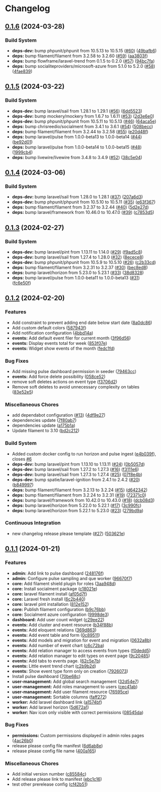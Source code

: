 # Changelog

## [0.1.6](https://github.com/jobtrek/peak/compare/v0.1.5...v0.1.6) (2024-03-28)


### Build System

* **deps-dev:** bump phpunit/phpunit from 10.5.13 to 10.5.15 ([#60](https://github.com/jobtrek/peak/issues/60)) ([49bafb6](https://github.com/jobtrek/peak/commit/49bafb6c15d12af2f129cb611358ea038442d52d))
* **deps:** bump filament/filament from 3.2.58 to 3.2.60 ([#59](https://github.com/jobtrek/peak/issues/59)) ([aa3803f](https://github.com/jobtrek/peak/commit/aa3803ffa326793c93bb54a5c4df3605abeebfb1))
* **deps:** bump flowframe/laravel-trend from 0.1.5 to 0.2.0 ([#57](https://github.com/jobtrek/peak/issues/57)) ([94bc7fa](https://github.com/jobtrek/peak/commit/94bc7fa1eafb18fa1ba9931876d4e780b71b21e2))
* **deps:** bump socialiteproviders/microsoft-azure from 5.1.0 to 5.2.0 ([#58](https://github.com/jobtrek/peak/issues/58)) ([4fae839](https://github.com/jobtrek/peak/commit/4fae839482e809f1865ab5f7990e39065b3b3ddb))

## [0.1.5](https://github.com/jobtrek/peak/compare/v0.1.4...v0.1.5) (2024-03-22)


### Build System

* **deps-dev:** bump laravel/sail from 1.28.1 to 1.29.1 ([#56](https://github.com/jobtrek/peak/issues/56)) ([6dd5523](https://github.com/jobtrek/peak/commit/6dd5523c87b7c67701662ce39b303ec1a663a7cb))
* **deps-dev:** bump mockery/mockery from 1.6.7 to 1.6.11 ([#53](https://github.com/jobtrek/peak/issues/53)) ([2d3e6e0](https://github.com/jobtrek/peak/commit/2d3e6e0bfc43fb30168f80c27cd4c53406a61e33))
* **deps-dev:** bump phpunit/phpunit from 10.5.11 to 10.5.13 ([#46](https://github.com/jobtrek/peak/issues/46)) ([64aca5e](https://github.com/jobtrek/peak/commit/64aca5eb4f0484641662e4f24d649a52b49709d7))
* **deps:** bump chrisreedio/socialment from 3.4.1 to 3.6.1 ([#54](https://github.com/jobtrek/peak/issues/54)) ([508becc](https://github.com/jobtrek/peak/commit/508becc58a341b1e2bc23dcc6f96669d6535e8ad))
* **deps:** bump filament/filament from 3.2.44 to 3.2.58 ([#55](https://github.com/jobtrek/peak/issues/55)) ([e20d48f](https://github.com/jobtrek/peak/commit/e20d48f86862eadc9be955be98ea9709995c7622))
* **deps:** bump laravel/pulse from 1.0.0-beta13 to 1.0.0-beta14 ([#44](https://github.com/jobtrek/peak/issues/44)) ([be92d01](https://github.com/jobtrek/peak/commit/be92d01ccfc96249349ca5c2986a848e8fed7a00))
* **deps:** bump laravel/pulse from 1.0.0-beta14 to 1.0.0-beta15 ([#48](https://github.com/jobtrek/peak/issues/48)) ([1999cb4](https://github.com/jobtrek/peak/commit/1999cb48b8a693dddb71383a951d06a861ee570f))
* **deps:** bump livewire/livewire from 3.4.8 to 3.4.9 ([#52](https://github.com/jobtrek/peak/issues/52)) ([38c5e04](https://github.com/jobtrek/peak/commit/38c5e04f71ea89fcbaa25511a22f84c3869a565c))

## [0.1.4](https://github.com/jobtrek/peak/compare/v0.1.3...v0.1.4) (2024-03-06)


### Build System

* **deps-dev:** bump laravel/sail from 1.28.0 to 1.28.1 ([#37](https://github.com/jobtrek/peak/issues/37)) ([207a6d3](https://github.com/jobtrek/peak/commit/207a6d3d5e03797fc99b4a08f37ee2d5c26e591d))
* **deps-dev:** bump phpunit/phpunit from 10.5.10 to 10.5.11 ([#35](https://github.com/jobtrek/peak/issues/35)) ([e63f367](https://github.com/jobtrek/peak/commit/e63f36749e355b93d5b04cdb9bb8982f5277deb7))
* **deps:** bump filament/filament from 3.2.37 to 3.2.44 ([#40](https://github.com/jobtrek/peak/issues/40)) ([5d2e27d](https://github.com/jobtrek/peak/commit/5d2e27d3009e08110bcafb721d5d2118bf40ccae))
* **deps:** bump laravel/framework from 10.46.0 to 10.47.0 ([#39](https://github.com/jobtrek/peak/issues/39)) ([c7853d5](https://github.com/jobtrek/peak/commit/c7853d5b64a88e46881b19eb2eecc538ae34eabd))

## [0.1.3](https://github.com/jobtrek/peak/compare/v0.1.2...v0.1.3) (2024-02-27)


### Build System

* **deps-dev:** bump laravel/pint from 1.13.11 to 1.14.0 ([#29](https://github.com/jobtrek/peak/issues/29)) ([f9ad5c8](https://github.com/jobtrek/peak/commit/f9ad5c8b6683f12f5d6ac9b74376230fddfa624b))
* **deps-dev:** bump laravel/sail from 1.27.4 to 1.28.0 ([#32](https://github.com/jobtrek/peak/issues/32)) ([8ecece8](https://github.com/jobtrek/peak/commit/8ecece82097d708eef8a5f9dcd41b4802716f570))
* **deps-dev:** bump phpunit/phpunit from 10.5.9 to 10.5.10 ([#26](https://github.com/jobtrek/peak/issues/26)) ([c2b33cd](https://github.com/jobtrek/peak/commit/c2b33cd0d9f1bb8e9199f8bee1d940d8d015aefd))
* **deps:** bump filament/filament from 3.2.31 to 3.2.37 ([#30](https://github.com/jobtrek/peak/issues/30)) ([bec8ed8](https://github.com/jobtrek/peak/commit/bec8ed8ed2ae37eb624a3aad265fa7c9cd2ee938))
* **deps:** bump laravel/horizon from 5.23.0 to 5.23.1 ([#33](https://github.com/jobtrek/peak/issues/33)) ([38d8328](https://github.com/jobtrek/peak/commit/38d8328d7c08896df133a96f7ac516dd9c589239))
* **deps:** bump laravel/pulse from 1.0.0-beta11 to 1.0.0-beta13 ([#31](https://github.com/jobtrek/peak/issues/31)) ([fc6e50f](https://github.com/jobtrek/peak/commit/fc6e50f9df778baf224d127f4e79aeb2aa60467e))

## [0.1.2](https://github.com/jobtrek/peak/compare/v0.1.1...v0.1.2) (2024-02-20)


### Features

* Add constraint to prevent adding end date below start date ([8a0dc86](https://github.com/jobtrek/peak/commit/8a0dc8635d7b021d0ddaabf652051ec2967dd57d))
* Add custom default colors ([587943f](https://github.com/jobtrek/peak/commit/587943f5f4e5da60ffb8138fd2936408fab2cda3))
* Add notification configuration ([4bbd14a](https://github.com/jobtrek/peak/commit/4bbd14a1fa7f505978e44d3fc994408aadc50613))
* **events:** Add default event filer for current month ([3f96d56](https://github.com/jobtrek/peak/commit/3f96d56537b460bc535e48ca6b1d37d670b8f4d5))
* **events:** Display events total for week ([853f07e](https://github.com/jobtrek/peak/commit/853f07ecedd156d54fccac72a243a8151266019e))
* **events:** Widget show events of the month ([fedc1fd](https://github.com/jobtrek/peak/commit/fedc1fd31120ea17ccda1bcc47c163bb78ba0352))


### Bug Fixes

* Add missing pulse dashboard permission in seeder ([79463cc](https://github.com/jobtrek/peak/commit/79463cc30c6b756633e082df1f24a5c3fce6c9e3))
* **events:** Add force delete possibility ([058ce52](https://github.com/jobtrek/peak/commit/058ce5209a9fc834b85905b30f841099fd4b5757))
* remove soft deletes actions on event type ([f3706d2](https://github.com/jobtrek/peak/commit/f3706d22d41c8019d533f49e82cb38f6c46693cf))
* Remove soft deletes to avoid unnecessary complexity on tables ([83e52e5](https://github.com/jobtrek/peak/commit/83e52e5402d0ca87e282f3a2c4fd9f9cffa062d7))


### Miscellaneous Chores

* add dependabot configuration ([#13](https://github.com/jobtrek/peak/issues/13)) ([4df9e27](https://github.com/jobtrek/peak/commit/4df9e27a0327d4d28fc3b941b644f8e3bdbb6135))
* dependencies update ([7f80ab7](https://github.com/jobtrek/peak/commit/7f80ab7402a0eea5b6c2b9d5c17fa49ab8c80245))
* dependencies update ([a175b1a](https://github.com/jobtrek/peak/commit/a175b1a6566398d4b2e840204a2da4d006a57fce))
* Update filament to 3.10 ([bd2c212](https://github.com/jobtrek/peak/commit/bd2c2128edb502c544a42c0d2f6f193f42f71035))


### Build System

* Added custom docker config to run horizon and pulse ingest ([e4b039f](https://github.com/jobtrek/peak/commit/e4b039f452df16d5b19f18110bddddf858eed16b)), closes [#6](https://github.com/jobtrek/peak/issues/6)
* **deps-dev:** bump laravel/pint from 1.13.10 to 1.13.11 ([#24](https://github.com/jobtrek/peak/issues/24)) ([0b5057d](https://github.com/jobtrek/peak/commit/0b5057dec155734682d4673b62252562de9d127a))
* **deps-dev:** bump laravel/sail from 1.27.2 to 1.27.3 ([#16](https://github.com/jobtrek/peak/issues/16)) ([f3111e6](https://github.com/jobtrek/peak/commit/f3111e6e96279213713daad69f651f05734fadfa))
* **deps-dev:** bump laravel/sail from 1.27.3 to 1.27.4 ([#25](https://github.com/jobtrek/peak/issues/25)) ([07f8e4b](https://github.com/jobtrek/peak/commit/07f8e4bea8b26f69ec842d986876b566735342e0))
* **deps-dev:** bump spatie/laravel-ignition from 2.4.1 to 2.4.2 ([#20](https://github.com/jobtrek/peak/issues/20)) ([b849997](https://github.com/jobtrek/peak/commit/b84999765af801a167baabb81c1d8f10fbef9029))
* **deps:** bump filament/filament from 3.2.13 to 3.2.24 ([#15](https://github.com/jobtrek/peak/issues/15)) ([d642342](https://github.com/jobtrek/peak/commit/d642342bfb83f92d0fb9eb7465a801ba28f18ad6))
* **deps:** bump filament/filament from 3.2.24 to 3.2.31 ([#19](https://github.com/jobtrek/peak/issues/19)) ([72371c0](https://github.com/jobtrek/peak/commit/72371c0b97c3a2bd8d7a0d9a9ee9c7f5f634cf6b))
* **deps:** bump laravel/framework from 10.42.0 to 10.43.0 ([#18](https://github.com/jobtrek/peak/issues/18)) ([dcb08d3](https://github.com/jobtrek/peak/commit/dcb08d347a85f3f7f4dc5763f453c181e7318ed0))
* **deps:** bump laravel/horizon from 5.22.0 to 5.22.1 ([#17](https://github.com/jobtrek/peak/issues/17)) ([3c990fc](https://github.com/jobtrek/peak/commit/3c990fc8745d48dc3f06c7f5ce9326b0b5096568))
* **deps:** bump laravel/horizon from 5.22.1 to 5.23.0 ([#23](https://github.com/jobtrek/peak/issues/23)) ([279bd9a](https://github.com/jobtrek/peak/commit/279bd9a8fb9ed627f5566d7bfda061896467ca69))


### Continuous Integration

* new changelog release please template ([#27](https://github.com/jobtrek/peak/issues/27)) ([503621e](https://github.com/jobtrek/peak/commit/503621e647c8f905ebbb83387b44748cfeb94667))

## [0.1.1](https://github.com/jobtrek/peak/compare/v0.1.0...v0.1.1) (2024-01-21)


### Features

* **admin:** Add link to pulse dashboard ([248176f](https://github.com/jobtrek/peak/commit/248176fdc99c7e7a3b1eb3a21e5c8898013c4e8a))
* **admin:** Configure pulse sampling and que worker ([96670f7](https://github.com/jobtrek/peak/commit/96670f79044b4548f3d04d0245d5704deee9b5d7))
* **core:** Add filament shield plugin for roles ([3aa948d](https://github.com/jobtrek/peak/commit/3aa948d742dabbd09f6480d6ffee4a39edfcb207))
* **core:** Install socialment package ([c18021e](https://github.com/jobtrek/peak/commit/c18021e9b6d4b0c75d21f24886e91aeb937a2003))
* **core:** laravel filament install ([af05d7f](https://github.com/jobtrek/peak/commit/af05d7f4611b6655d393e56468ff527683919da6))
* **core:** Laravel fresh install ([6c2b440](https://github.com/jobtrek/peak/commit/6c2b440dc9424b663d07492ddba74387efb98ccb))
* **core:** laravel pint installation ([812e152](https://github.com/jobtrek/peak/commit/812e1529a503f5f6191c63a42411ef723521c607))
* **core:** Publish filament configuration ([b9c76bb](https://github.com/jobtrek/peak/commit/b9c76bbea877e489b4758c1341dfefde29614cf9))
* **core:** Socialment azure configuration ([9998de3](https://github.com/jobtrek/peak/commit/9998de3a2665c0574147d91661ccfafb09304fb7))
* **dashboard:** Add user count widget ([c29ee22](https://github.com/jobtrek/peak/commit/c29ee22380db629df30ff145062a8e050c5fd12c))
* **events:** Add cluster and event resource ([b34f88b](https://github.com/jobtrek/peak/commit/b34f88b1adf31aa566f6cbbae0924914a8a78919))
* **events:** Add eloquent relations ([369d863](https://github.com/jobtrek/peak/commit/369d863c49f80db5a17a724e9e75b621dfecbdef))
* **events:** Add event table and form ([0c89511](https://github.com/jobtrek/peak/commit/0c89511d524c79f0175ac637e0aa2ce026e18bb8))
* **events:** Add models and migration for event and migration ([0632a8b](https://github.com/jobtrek/peak/commit/0632a8b363965ce54a0daac0c1f8a3cc9d2617a3))
* **events:** Add number of event chart ([c6c72ba](https://github.com/jobtrek/peak/commit/c6c72ba4585989fcc1f10924e83bf94616057840))
* **events:** Add relation manager to access events from types ([f0dedd5](https://github.com/jobtrek/peak/commit/f0dedd59b331b134964e0150866b452429f45edb))
* **events:** Add relation manager to edit types on event page ([9c20485](https://github.com/jobtrek/peak/commit/9c204857aeec6bcb49b09080cb32f4a7f69cc7d6))
* **events:** Add tabs to events page. ([62c5e7b](https://github.com/jobtrek/peak/commit/62c5e7b68a847fb359d1721134962a729d74e161))
* **events:** Little event trend chart ([c2b9b2d](https://github.com/jobtrek/peak/commit/c2b9b2de8088c957aed4ec1968612d3635c94eef))
* **events:** Show event type form only on creation ([7926073](https://github.com/jobtrek/peak/commit/792607342b543014962a66ba5dbcf018151e57ea))
* Install pulse dashboard ([70be68c](https://github.com/jobtrek/peak/commit/70be68c0ea411f87778c57f0008df48cc993d880))
* **user-management:** Add global search management ([32d54e7](https://github.com/jobtrek/peak/commit/32d54e7413a654f7ff6693347635f29b48f4e228))
* **user-management:** Add roles management to users ([cec41ab](https://github.com/jobtrek/peak/commit/cec41ab9143ad07483f7c8772d758ab707779b0b))
* **user-management:** Add user filament resource ([76595ce](https://github.com/jobtrek/peak/commit/76595cee8ca99df2509ba7b691b553412a16a306))
* **user-management:** Sortable columns ([faff272](https://github.com/jobtrek/peak/commit/faff2721445c8ea327c5d0ae8bee0f662351e592))
* **worker:** Add laravel dashboard link ([a1574bf](https://github.com/jobtrek/peak/commit/a1574bfe849cc2e285854776458647cefcee739b))
* **worker:** Add laravel horizon ([5d672a1](https://github.com/jobtrek/peak/commit/5d672a1b0d9813fe51355f1f381889fba492842d))
* **worker:** Nav icon only visible with correct permissions ([08545da](https://github.com/jobtrek/peak/commit/08545da97b8a00de0bb7272f4858666871da2190))


### Bug Fixes

* **permissions:** Custom permissions displayed in admin roles pages ([4ac26b0](https://github.com/jobtrek/peak/commit/4ac26b0dab48b95c9357dc1931b37d41986fc341))
* release please config file manifest ([6d6ab8e](https://github.com/jobtrek/peak/commit/6d6ab8eeefbac47c8d47e70f0dcca70fa66ca11b))
* release please config file name ([400a165](https://github.com/jobtrek/peak/commit/400a1658da88df0fd3d157f869b798de947bc6f8))


### Miscellaneous Chores

* Add initial version number ([c85584c](https://github.com/jobtrek/peak/commit/c85584cb410704ebe142b36839a72e64d360f766))
* Add release please link to manifest ([ebc1c16](https://github.com/jobtrek/peak/commit/ebc1c160e92c7f5711ea4c9d80b9ac5217be1e2b))
* test other prerelease config ([cf42b51](https://github.com/jobtrek/peak/commit/cf42b510ae2eaa52375826f47e9bf30febae477c))
